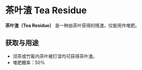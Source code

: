 # 茶叶渣 Tea Residue

**茶叶渣（Tea Residue）**
是一种由茶叶获得的残渣，仅能用作堆肥。

## 获取与用途

- 沏茶或竹匾内茶叶被打湿均可获得茶叶渣。
- 堆肥概率：50%
